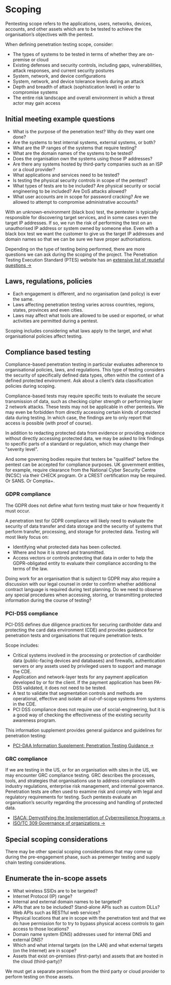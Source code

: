 # Scoping

Pentesting scope refers to the applications, users, networks, devices, accounts, and other assets which are to be tested to achieve the organisation’s objectives with the pentest.

When defining penetration testing scope, consider:

* The types of systems to be tested in terms of whether they are on-premise or cloud
* Existing defenses and security controls, including gaps, vulnerabilities, attack responses, and current security postures
* System, network, and device configurations
* System, network, and device tolerance levels during an attack
* Depth and breadth of attack (sophistication level) in order to compromise systems
* The entire risk landscape and overall environment in which a threat actor may gain access

## Initial meeting example questions

* What is the purpose of the penetration test? Why do they want one done?
* Are the systems to test internal systems, external systems, or both?
* What are the IP ranges of the systems that require testing?
* What are the domain names of the systems to be tested?
* Does the organisation own the systems using those IP addresses?
* Are there any systems hosted by third-party companies such as an ISP or a cloud provider?
* What applications and services need to be tested?
* Is testing the physical security controls in scope of the pentest?
* What types of tests are to be included? Are physical security or social engineering to be included? Are DoS attacks
allowed?
* What user accounts are in scope for password cracking? Are we allowed to attempt to
compromise administrative accounts?

With an unknown-environment (black box) test, the pentester is typically responsible for discovering target
services, and in some cases even the target IP addresses. If so, we run the risk of performing the test on an
unauthorised IP address or system owned by someone else. Even with a black box test we want the customer to give us
the target IP addresses and domain names so that we can be sure we have proper authorisations.

Depending on the type of testing being performed, there are more questions we can ask during the scoping of the
project. The Penetration Testing Execution Standard (PTES) website has an
[extensive list of reuseful questions →](http://www.pentest-standard.org/index.php/Pre-engagement#General_Questions)

## Laws, regulations, policies

* Each engagement is different, and no organisation (and policy) is ever the same.
* Laws affecting penetration testing varies across countries, regions, states, provinces and even cities.
* Laws may affect what tools are allowed to be used or exported, or what activities are permitted during a pentest.

Scoping includes considering what laws apply to the target, and what organisational policies affect testing.

## Compliance based testing

Compliance-based penetration testing in particular evaluates adherence to organisational policies,
laws, and regulations. This type of testing considers the security of specifically defined
data types, often within the context of a defined protected environment. Ask about a client’s
data classification policies during scoping.

Compliance-based tests may require specific tests to evaluate the secure transmission
of data, such as checking cipher strength or performing layer 2 network attacks. These
tests may not be applicable in other pentests. We may even be forbidden from directly
accessing certain kinds of protected data during testing. In which case, the findings
are to only report that access is possible (with proof of course).

In addition to redacting protected data from evidence or providing evidence without
directly accessing protected data, we may be asked to link findings to specific parts of
a standard or regulation, which may change their "severity level".

And some governing bodies require that testers be "qualified" before the pentest can be accepted for compliance
purposes. UK government entities, for example, require clearance from the National Cyber Security Centre (NCSC)
via their CHECK program. Or a CREST certification may be required. Or SANS. Or Comptia+.

### GDPR compliance

The GDPR does not define what form testing must take or how frequently it must occur.

A penetration test for GDPR compliance will likely need to evaluate the security of data
transfer and data storage and the security of systems that perform transfer, processing,
and storage for protected data. Testing will most likely focus on:

* Identifying what protected data has been collected.
* Where and how it is stored and transmitted.
* Access vectors or controls protecting that data in order to help the GDPR-obligated
entity to evaluate their compliance according to the terms of the law.

Doing work for an organisation that is subject to GDPR may also require a discussion with our legal counsel in order
to confirm whether additional contract language is required during test planning. Do we need to observe any special
procedures when accessing, storing, or transmitting protected information during the course of testing?

### PCI-DSS compliance

PCI-DSS defines due diligence practices for securing cardholder data and protecting the card data environment (CDE)
and provides guidance for penetration tests and organisations that require penetration tests.

Scope includes:

* Critical systems involved in the processing or protection of cardholder data (public-facing devices and databases)
and firewalls, authentication servers or any assets used by privileged users to support and manage the CDE.
* Application and network-layer tests for any payment application developed by or for the client. If the payment
application has been PA-DSS validated, it does not need to be tested.
* A test to validate that segmentation controls and methods are operational, effective and isolate
all out-of-scope systems from systems in the CDE.
* PCI DSS compliance does not require use of social-engineering, but it is a good way of checking the effectiveness of
the existing security awareness program.

This information supplement provides general guidance and guidelines for penetration testing:

* [PCI-DAA Information Supplement: Penetration Testing Guidance →](https://listings.pcisecuritystandards.org/documents/Penetration-Testing-Guidance-v1_1.pdf)

### GRC compliance

If we are testing in the US, or for an organisation with sites in the US, we may encounter GRC compliance testing.
GRC describes the processes, tools, and strategies that organisations use to address compliance with industry
regulations, enterprise risk management, and internal governance. Penetration tests are often used to examine risk
and comply with legal and regulatory requirements for testing. Such pentests evaluate an organisation’s security
regarding the processing and handling of protected data.

* [ISACA: Demystifying the Implementation of Cyberresilience Programs →](https://www.isaca.org/resources/isaca-journal/issues/2021/volume-3/demystifying-the-implementation-of-cyberresilience-programs)
* [ISO/TC 309 Governance of organizations →](https://www.iso.org/committee/6266703.html)

## Special scoping considerations

There may be other special scoping considerations that may come up during the
pre-engagement phase, such as premerger testing and supply chain testing considerations.

## Enumerate the in-scope assets

* What wireless SSIDs are to be targeted?
* Internet Protocol (IP) range?
* Internal and external domain names to be targeted?
* APIs that are to be included? Stand-alone APIs such as custom DLLs? Web APIs such as RESTful web services?
* Physical locations that are in scope with the penetration test and that we do have permission for to try to bypass
physical access controls to gain access to those locations?
* Domain name system (DNS) addresses used for internal DNS and external DNS?
* Which and what internal targets (on the LAN) and what external targets (on the Internet) are in scope?
* Assets that exist on-premises (first-party) and assets that are hosted in the cloud (third-party)?

We must get a separate permission from the third party or cloud provider to perform testing on those assets.
